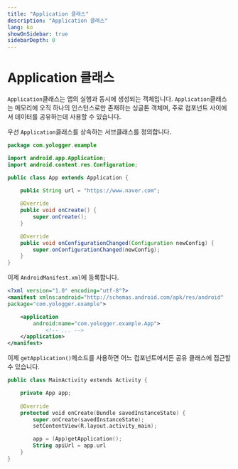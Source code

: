 ```yaml
---
title: "Application 클래스"
description: "Application 클래스"
lang: ko
showOnSidebar: true
sidebarDepth: 0
---
```


# Application 클래스
`Application`클래스는 앱의 실행과 동시에 생성되는 객체입니다. `Application`클래스는 메모리에 오직 하나의 인스턴스로만 존재하는 싱글톤 객체며, 주로 컴포넌트 사이에서 데이터를 공유하는데 사용할 수 있습니다.

우선 `Application`클래스를 상속하는 서브클래스를 정의합니다.
``` java
package com.yologger.example

import android.app.Application;
import android.content.res.Configuration;

public class App extends Application {
    
    public String url = "https://www.naver.com";

    @Override
    public void onCreate() {
        super.onCreate();
    }

    @Override
    public void onConfigurationChanged(Configuration newConfig) {
        super.onConfigurationChanged(newConfig);
    }
}
```

이제 `AndroidManifest.xml`에 등록합니다.
``` xml AndroidManifest.xml
<?xml version="1.0" encoding="utf-8"?>
<manifest xmlns:android="http://schemas.android.com/apk/res/android"
package="com.yologger.example">

    <application
        android:name="com.yologger.example.App">
            <!-- ... -->
    </application>
</manifest>
``` 


이제 `getApplication()`메소드를 사용하면 어느 컴포넌트에서든 공유 클래스에 접근할 수 있습니다.
``` kotlin MainActivity.kt
public class MainActivity extends Activity {

    private App app;
    
    @Override
    protected void onCreate(Bundle savedInstanceState) {
        super.onCreate(savedInstanceState);
        setContentView(R.layout.activity_main);

        app = (App)getApplication();
        String apiUrl = app.url
    }
}
```